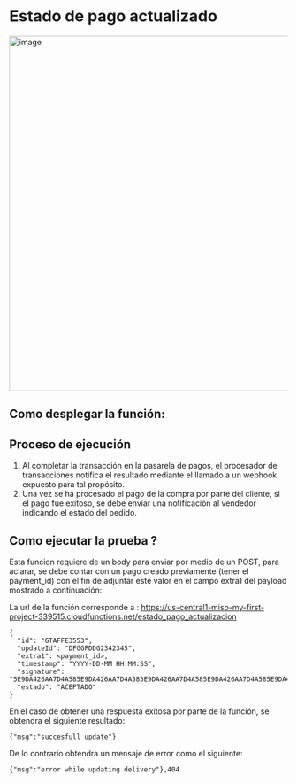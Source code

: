 
# Estado de pago actualizado

<img width="641" alt="image" src="https://user-images.githubusercontent.com/64280930/156932260-83d334cd-66c5-4074-b2aa-39a012315d11.png">

## Como desplegar la función:



## Proceso de ejecución

1. Al completar la transacción en la pasarela de pagos, el procesador de transacciones notifica el resultado mediante el llamado a un webhook expuesto para tal propósito.
2. Una vez se ha procesado el pago de la compra por parte del cliente, si el pago fue exitoso, se debe enviar una notificación al vendedor indicando el estado del pedido.

## Como ejecutar la prueba ?

Esta funcion requiere de un body para enviar por medio de un POST, para aclarar, se debe contar con un pago creado previamente (tener el payment_id) con el fin de adjuntar este valor en el campo extra1 del payload mostrado a continuación:

La url de la función corresponde a : https://us-central1-miso-my-first-project-339515.cloudfunctions.net/estado_pago_actualizacion 

```
{
  "id": "GTAFFE3553",
  "updateId": "DFGGFDDG2342345",
  "extra1": <payment_id>,
  "timestamp": "YYYY-DD-MM HH:MM:SS",
  "signature": "5E9DA426AA7D4A585E9DA426AA7D4A585E9DA426AA7D4A585E9DA426AA7D4A585E9DA426AA7D4A58",
  "estado": "ACEPTADO"
}
```
En el caso de obtener una respuesta exitosa por parte de la función, se obtendra el siguiente resultado:

```
{"msg":"succesfull update"}
```

De lo contrario obtendra un mensaje de error como el siguiente:
```
{"msg":"error while updating delivery"},404
```
